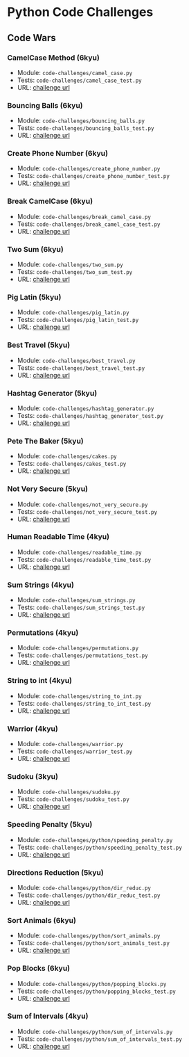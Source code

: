 # Python Code Challenges
## Code Wars
### CamelCase Method (6kyu)
  * Module: `code-challenges/camel_case.py`
  * Tests: `code-challenges/camel_case_test.py`
  * URL: [challenge url](https://www.codewars.com/kata/587731fda577b3d1b0001196)
### Bouncing Balls (6kyu)
  * Module: `code-challenges/bouncing_balls.py`
  * Tests: `code-challenges/bouncing_balls_test.py`
  * URL: [challenge url](https://www.codewars.com/kata/5544c7a5cb454edb3c000047)
### Create Phone Number (6kyu)
  * Module: `code-challenges/create_phone_number.py`
  * Tests: `code-challenges/create_phone_number_test.py`
  * URL: [challenge url](https://www.codewars.com/kata/525f50e3b73515a6db000b83)
### Break CamelCase (6kyu)
  * Module: `code-challenges/break_camel_case.py`
  * Tests: `code-challenges/break_camel_case_test.py`
  * URL: [challenge url](https://www.codewars.com/kata/5208f99aee097e6552000148)
### Two Sum (6kyu)
  * Module: `code-challenges/two_sum.py`
  * Tests: `code-challenges/two_sum_test.py`
  * URL: [challenge url](https://www.codewars.com/kata/52c31f8e6605bcc646000082)
### Pig Latin (5kyu)
  * Module: `code-challenges/pig_latin.py`
  * Tests: `code-challenges/pig_latin_test.py`
  * URL: [challenge url](https://www.codewars.com/kata/520b9d2ad5c005041100000f)
### Best Travel (5kyu)
  * Module: `code-challenges/best_travel.py`
  * Tests: `code-challenges/best_travel_test.py`
  * URL: [challenge url](https://www.codewars.com/kata/55e7280b40e1c4a06d0000aa)
### Hashtag Generator (5kyu)
  * Module: `code-challenges/hashtag_generator.py`
  * Tests: `code-challenges/hashtag_generator_test.py`
  * URL: [challenge url](https://www.codewars.com/kata/52449b062fb80683ec000024)
### Pete The Baker (5kyu)
  * Module: `code-challenges/cakes.py`
  * Tests: `code-challenges/cakes_test.py`
  * URL: [challenge url](https://www.codewars.com/kata/525c65e51bf619685c000059)
### Not Very Secure (5kyu)
  * Module: `code-challenges/not_very_secure.py`
  * Tests: `code-challenges/not_very_secure_test.py`
  * URL: [challenge url](https://www.codewars.com/kata/526dbd6c8c0eb53254000110)
### Human Readable Time (4kyu)
  * Module: `code-challenges/readable_time.py`
  * Tests: `code-challenges/readable_time_test.py`
  * URL: [challenge url](https://www.codewars.com/kata/52742f58faf5485cae000b9a)
### Sum Strings (4kyu)
  * Module: `code-challenges/sum_strings.py`
  * Tests: `code-challenges/sum_strings_test.py`
  * URL: [challenge url](https://www.codewars.com/kata/5324945e2ece5e1f32000370)
### Permutations (4kyu)
  * Module: `code-challenges/permutations.py`
  * Tests: `code-challenges/permutations_test.py`
  * URL: [challenge url](https://www.codewars.com/kata/5254ca2719453dcc0b00027d)
### String to int (4kyu)
  * Module: `code-challenges/string_to_int.py`
  * Tests: `code-challenges/string_to_int_test.py`
  * URL: [challenge url](https://www.codewars.com/kata/525c7c5ab6aecef16e0001a5)
### Warrior (4kyu)
  * Module: `code-challenges/warrior.py`
  * Tests: `code-challenges/warrior_test.py`
  * URL: [challenge url](https://www.codewars.com/kata/5941c545f5c394fef900000c)
### Sudoku (3kyu)
  * Module: `code-challenges/sudoku.py`
  * Tests: `code-challenges/sudoku_test.py`
  * URL: [challenge url](https://www.codewars.com/kata/5296bc77afba8baa690002d7)
### Speeding Penalty (5kyu)
  * Module: `code-challenges/python/speeding_penalty.py`
  * Tests: `code-challenges/python/speeding_penalty_test.py`
  * URL: [challenge url](https://www.codewars.com/kata/5a05a4d206d5b61ba70000f9)
### Directions Reduction (5kyu)
  * Module: `code-challenges/python/dir_reduc.py`
  * Tests: `code-challenges/python/dir_reduc_test.py`
  * URL: [challenge url](https://www.codewars.com/kata/550f22f4d758534c1100025a)
### Sort Animals (6kyu)
  * Module: `code-challenges/python/sort_animals.py`
  * Tests: `code-challenges/python/sort_animals_test.py`
  * URL: [challenge url](https://www.codewars.com/kata/58ff1c8b13b001a5a50005b4)
### Pop Blocks (6kyu)
  * Module: `code-challenges/python/popping_blocks.py`
  * Tests: `code-challenges/python/popping_blocks_test.py`
  * URL: [challenge url](https://www.codewars.com/kata/651bfcbcdb0e8b104175b97e)
### Sum of Intervals (4kyu)
  * Module: `code-challenges/python/sum_of_intervals.py`
  * Tests: `code-challenges/python/sum_of_intervals_test.py`
  * URL: [challenge url](https://www.codewars.com/kata/52b7ed099cdc285c300001cd)
